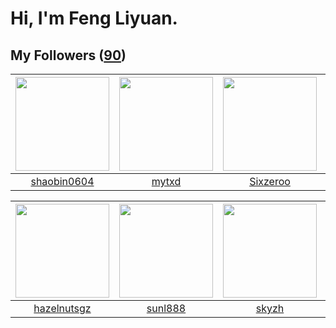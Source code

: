 # Hi, I'm Feng Liyuan.

## My Followers ([90](https://github.com/SunRunAway?tab=followers))

| <img src="https://avatars.githubusercontent.com/u/10383?v=4" width="150" height="150" /> | <img src="https://avatars.githubusercontent.com/u/43415053?v=4" width="150" height="150" /> | <img src="https://avatars.githubusercontent.com/u/20949383?v=4" width="150" height="150" /> | <img src="https://avatars.githubusercontent.com/u/13427348?v=4" width="150" height="150" /> |
| :--------------------------------------------------------------------------------------: | :-----------------------------------------------------------------------------------------: | :-----------------------------------------------------------------------------------------: | :-----------------------------------------------------------------------------------------: |
|                       [shaobin0604](https://github.com/shaobin0604)                      |                              [mytxd](https://github.com/mytxd)                              |                           [Sixzeroo](https://github.com/Sixzeroo)                           |                             [Yisaer](https://github.com/Yisaer)                             |

| <img src="https://avatars.githubusercontent.com/u/24202964?v=4" width="150" height="150" /> | <img src="https://avatars.githubusercontent.com/u/9254545?v=4" width="150" height="150" /> | <img src="https://avatars.githubusercontent.com/u/4198311?v=4" width="150" height="150" /> | <img src="https://avatars.githubusercontent.com/u/1814146?v=4" width="150" height="150" /> |
| :-----------------------------------------------------------------------------------------: | :----------------------------------------------------------------------------------------: | :----------------------------------------------------------------------------------------: | :----------------------------------------------------------------------------------------: |
|                        [hazelnutsgz](https://github.com/hazelnutsgz)                        |                            [sunl888](https://github.com/sunl888)                           |                              [skyzh](https://github.com/skyzh)                             |                            [rwifeng](https://github.com/rwifeng)                           |